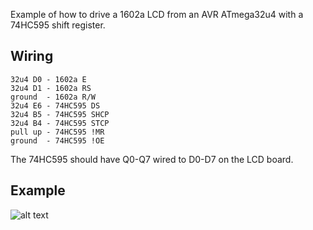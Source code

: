 Example of how to drive a 1602a LCD from an AVR ATmega32u4 with a 74HC595
shift register.

## Wiring

```
32u4 D0 - 1602a E
32u4 D1 - 1602a RS
ground  - 1602a R/W
32u4 E6 - 74HC595 DS
32u4 B5 - 74HC595 SHCP
32u4 B4 - 74HC595 STCP
pull up - 74HC595 !MR
ground  - 74HC595 !OE
```

The 74HC595 should have Q0-Q7 wired to D0-D7 on the LCD board. 

## Example

![alt text](https://github.com/hollobon/1602a_lcd/master/breadboard.jpg "Wired up on a breadboard")
